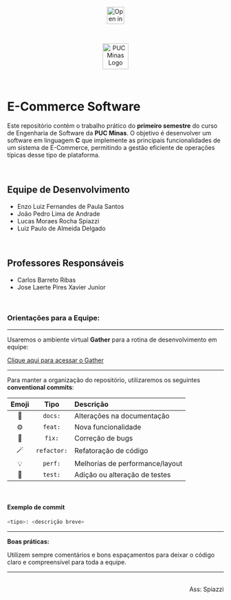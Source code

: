<p align="center">
    <a href="https://classroom.github.com/online_ide?assignment_repo_id=18988417&assignment_repo_type=AssignmentRepo">
        <img src="https://classroom.github.com/assets/open-in-vscode-2e0aaae1b6195c2367325f4f02e2d04e9abb55f0b24a779b69b11b9e10269abc.svg" alt="Open in Visual Studio Code" height="40">
    </a>
</p>

<br>

<p align="center">
    <img src="https://www.sistemas.pucminas.br/sga4/SilverStream/Objectstore/Images/Logo-PUCMinas.png" height="60" alt="PUC Minas Logo">
</p>

<br>

# E-Commerce Software

Este repositório contém o trabalho prático do **primeiro semestre** do curso de Engenharia de Software da **PUC Minas**. O objetivo é desenvolver um software em linguagem **C** que implemente as principais funcionalidades de um sistema de E-Commerce, permitindo a gestão eficiente de operações típicas desse tipo de plataforma.

<br>

## Equipe de Desenvolvimento

- Enzo Luiz Fernandes de Paula Santos
- João Pedro Lima de Andrade
- Lucas Moraes Rocha Spiazzi
- Luiz Paulo de Almeida Delgado

<br>

## Professores Responsáveis

- Carlos Barreto Ribas
- Jose Laerte Pires Xavier Junior

<br>

### Orientações para a Equipe:

---

Usaremos o ambiente virtual **Gather** para a rotina de desenvolvimento em equipe:

[Clique aqui para acessar o Gather](https://app.gather.town/app/GOR8wUC5VXMJF1Cb/cat%20officeware)

---

Para manter a organização do repositório, utilizaremos os seguintes **conventional commits**:

<p align="center">

| Emoji | Tipo        | Descrição                                 |
|:-----:|:-----------:|:------------------------------------------|
| 📄    | `docs:`     | Alterações na documentação                |
| ⚙️    | `feat:`     | Nova funcionalidade                       |
| 🔨    | `fix:`      | Correção de bugs                          |
| 🪄    | `refactor:` | Refatoração de código                     |
| 💡    | `perf:`     | Melhorias de performance/layout           |
| 🧪    | `test:`     | Adição ou alteração de testes             |

</p>

<br>

#### Exemplo de commit

```bash
<tipo>: <descrição breve>
```

---

**Boas práticas:**  

Utilizem sempre comentários e bons espaçamentos para deixar o código claro e compreensível para toda a equipe.

---

<br>

<div align="right">Ass: Spiazzi</div>